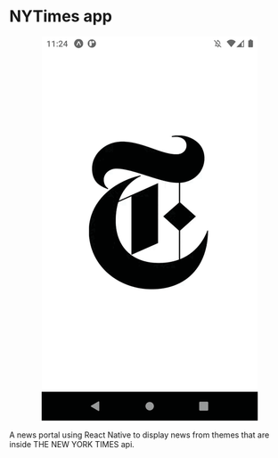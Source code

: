 # NYTimes app

<p align="center">
  <img src="assets/readme/intro.gif" alt="Intro">
</p>

A news portal using React Native to display news from themes that are inside THE NEW YORK TIMES api.
